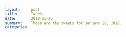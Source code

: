 ```yaml
---
layout:     post
title:      Tweets
date:       2018-01-26
summary:    These are the tweets for January 26, 2018.
categories:
---
```


